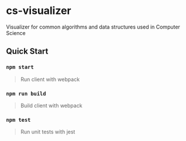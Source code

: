 # cs-visualizer
Visualizer for common algorithms and data structures used in Computer Science

## Quick Start

### `npm start`

> Run client with webpack

### `npm run build`

> Build client with webpack

### `npm test`

> Run unit tests with jest
